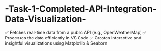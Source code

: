 # -Task-1-Completed-API-Integration-Data-Visualization-
✅ Fetches real-time data from a public API (e.g., OpenWeatherMap) ✅ Processes the data efficiently in VS Code ✅ Creates interactive and insightful visualizations using Matplotlib &amp; Seaborn
